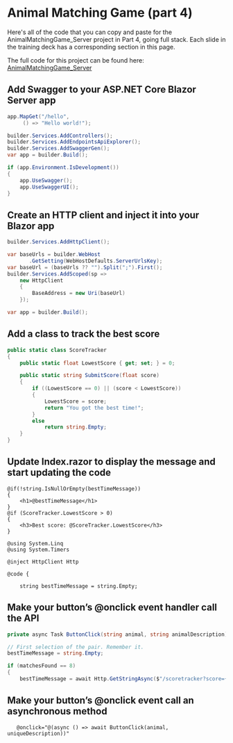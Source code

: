 # Animal Matching Game (part 4)

Here's all of the code that you can copy and paste for the AnimalMatchingGame_Server project in Part 4, going full stack. Each slide in the training deck has a corresponding section in this page.

The full code for this project can be found here: [AnimalMatchingGame_Server](https://github.com/andrewstellman/blazor-training/tree/main/Code/AnimalMatchingGame_Server)

## Add Swagger to your ASP.NET Core Blazor Server app

```c#
app.MapGet("/hello",
     () => "Hello world!");
```

```c#
builder.Services.AddControllers();
builder.Services.AddEndpointsApiExplorer();
builder.Services.AddSwaggerGen();
var app = builder.Build();

if (app.Environment.IsDevelopment())
{
    app.UseSwagger();
    app.UseSwaggerUI();
}
```

## Create an HTTP client and inject it into your Blazor app

```c#
builder.Services.AddHttpClient();

var baseUrls = builder.WebHost
       .GetSetting(WebHostDefaults.ServerUrlsKey);
var baseUrl = (baseUrls ?? "").Split(";").First();
builder.Services.AddScoped(sp =>
    new HttpClient
    {
        BaseAddress = new Uri(baseUrl)
    });

var app = builder.Build();
```

## Add a class to track the best score

```c#
public static class ScoreTracker
{
    public static float LowestScore { get; set; } = 0;

    public static string SubmitScore(float score)
    {
        if ((LowestScore == 0) || (score < LowestScore))
        {
            LowestScore = score;
            return "You got the best time!";
        }
        else
            return string.Empty;
    }
}
```

## Update Index.razor to display the message and start updating the code

```razor
@if(!string.IsNullOrEmpty(bestTimeMessage))
{
    <h1>@bestTimeMessage</h1>
}
@if (ScoreTracker.LowestScore > 0)
{
    <h3>Best score: @ScoreTracker.LowestScore</h3>
}
```

```razor
@using System.Linq
@using System.Timers

@inject HttpClient Http

@code {

    string bestTimeMessage = string.Empty;
```

## Make your button’s @onclick event handler call the API

```c#
private async Task ButtonClick(string animal, string animalDescription)
```

```c#
// First selection of the pair. Remember it.
bestTimeMessage = string.Empty;
```

```c#
if (matchesFound == 8)
{
    bestTimeMessage = await Http.GetStringAsync($"/scoretracker?score={tenthsOfSecondsElapsed / 10F}");
```

## Make your button’s @onclick event call an asynchronous method

```razor
   @onclick="@(async () => await ButtonClick(animal, uniqueDescription))"
```


